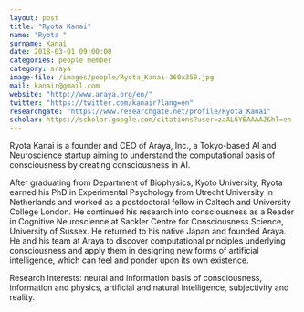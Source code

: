 ```yaml
---
layout: post
title: "Ryota Kanai"
name: "Ryota "
surname: Kanai
date: 2018-03-01 09:00:00
categories: people member
category: araya
image-file: /images/people/Ryota_Kanai-360x359.jpg
mail: kanair@gmail.com
website: "http://www.araya.org/en/"
twitter: "https://twitter.com/kanair?lang=en"
researchgate: "https://www.researchgate.net/profile/Ryota_Kanai"
scholar: https://scholar.google.com/citations?user=zaAL6YEAAAAJ&hl=en
---
```

Ryota Kanai is a founder and CEO of Araya, Inc., a Tokyo-based AI and Neuroscience startup aiming to understand the computational basis of consciousness by creating consciousness in AI.

After graduating from Department of Biophysics, Kyoto University, Ryota earned his PhD in Experimental Psychology from Utrecht University in Netherlands and worked as a postdoctoral fellow in Caltech and University College London. He continued his research into consciousness as a Reader in Cognitive Neuroscience at Sackler Centre for Consciousness Science, University of Sussex. He returned to his native Japan and founded Araya. He and his team at Araya to discover computational principles underlying consciousness and apply them in designing new forms of artificial intelligence, which can feel and ponder upon its own existence.

Research interests: neural and information basis of consciousness, information and physics, artificial and natural Intelligence, subjectivity and reality.

